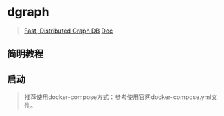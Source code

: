 # dgraph

> [Fast, Distributed Graph DB](https://dgraph.io)
> [Doc](https://docs.dgraph.io)

## 简明教程

## 启动

> 推荐使用docker-compose方式：参考使用官网docker-compose.yml文件。
